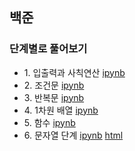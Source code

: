 ## 백준
### 단계별로 풀어보기
- 1\. 입출력과 사칙연산 [ipynb](https://github.com/kbjung/coding_test/blob/main/baekjoon/b_ex01.ipynb)
- 2\. 조건문 [ipynb](https://github.com/kbjung/coding_test/blob/main/baekjoon/b_ex02.ipynb)
- 3\. 반복문 [ipynb](https://github.com/kbjung/coding_test/blob/main/baekjoon/b_ex03.ipynb)
- 4\. 1차원 배열 [ipynb](https://github.com/kbjung/coding_test/blob/main/baekjoon/b_ex04.ipynb)
- 5\. 함수 [ipynb](https://github.com/kbjung/coding_test/blob/main/baekjoon/b_ex05.ipynb)
- 6\. 문자열 단계 [ipynb](https://github.com/kbjung/coding_test/blob/main/baekjoon/b_ex06.ipynb) [html](https://kbjung.github.io/coding_test/baekjoon/b_ex06.html)

